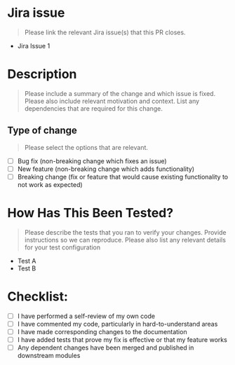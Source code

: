 # Jira issue
> Please link the relevant Jira issue(s) that this PR closes.
- Jira Issue 1

# Description
> Please include a summary of the change and which issue is fixed. Please also include relevant motivation and context. List any dependencies that are required for this change.

## Type of change
> Please select the options that are relevant.

- [ ] Bug fix (non-breaking change which fixes an issue)
- [ ] New feature (non-breaking change which adds functionality)
- [ ] Breaking change (fix or feature that would cause existing functionality to not work as expected)

# How Has This Been Tested?
> Please describe the tests that you ran to verify your changes. Provide instructions so we can reproduce. Please also list any relevant details for your test configuration

- Test A
- Test B

# Checklist:

- [ ] I have performed a self-review of my own code
- [ ] I have commented my code, particularly in hard-to-understand areas
- [ ] I have made corresponding changes to the documentation
- [ ] I have added tests that prove my fix is effective or that my feature works
- [ ] Any dependent changes have been merged and published in downstream modules
